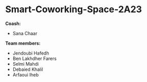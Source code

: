 # Smart-Coworking-Space-2A23

**Coash:**
 * Sana Chaar

**Team members:**
  * Jendoubi Hafedh
  * Ben Lakhdher Farers
  * Selmi Mahdi
  * Debaied Khalil
  * Arfaoui Iheb
